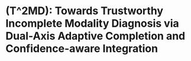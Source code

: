 # \(T^2MD\): Towards Trustworthy Incomplete Modality Diagnosis via Dual-Axis Adaptive Completion and Confidence-aware Integration
